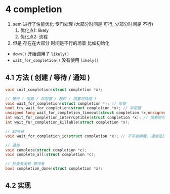 # 4 completion
1. sem 进行了性能优化 专门处理 (大部分时间是 可行, 少部分时间是 不行)
    1. 优化点1: likely
    2. 优化点2: 流程
2. 但是 存在在大部分 时间是不行的场景 比如初始化
+ `down()` 开始调用了 `likely()`
+ `wait_for_completion()` 没有使用 `likely()`

## 4.1 方法 ( 创建 /  等待 / 通知 )
```c++
void init_completion(struct completion *x);

// 等待 ( 阻塞 / 非阻塞 / 超时 / 阻塞可唤醒 )
void wait_for_completion(struct completion *); // 阻塞
bool try_wait_for_completion(struct completion *x); // 非阻塞
unsigned long wait_for_completion_timeout(struct completion *x,unsigned long timeout);
int wait_for_completion_interruptible(struct completion *x); // 阻塞但可唤醒 一般用这个
int wait_for_completion_killable(struct completion *x);

// IO等待
void wait_for_completion_io(struct completion *x); // 不可被唤醒, 通常是IO等待

// 通知
void complete(struct completion *c);
void complete_all(struct completion *c);

// 检查有没有 等待者
bool completion_done(struct completion *x);
```

## 4.2 实现

